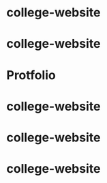 # college-website
# college-website
# Protfolio
# college-website
# college-website
# college-website
